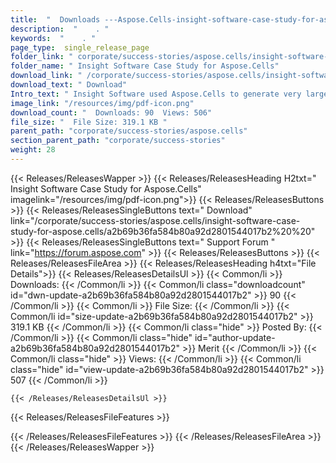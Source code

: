 ```yaml
---
title:  "  Downloads ---Aspose.Cells-insight-software-case-study-for-aspose.cells . " 
description:  "    . " 
keywords:  "    . " 
page_type:  single_release_page
folder_link: " corporate/success-stories/aspose.cells/insight-software-case-study-for-aspose.cells/"
folder_name: " Insight Software Case Study for Aspose.Cells"
download_link: " /corporate/success-stories/aspose.cells/insight-software-case-study-for-aspose.cells/a2b69b36fa584b80a92d2801544017b2"
download_text: " Download"
Intro_text: " Insight Software used Aspose.Cells to generate very large XLS files quickly and ..."
image_link: "/resources/img/pdf-icon.png"
download_count: "  Downloads: 90  Views: 506"
file_size: "  File Size: 319.1 KB "
parent_path: "corporate/success-stories/aspose.cells"
section_parent_path: "corporate/success-stories"
weight: 28 
---
```


{{< Releases/ReleasesWapper >}}
  {{< Releases/ReleasesHeading H2txt=" Insight Software Case Study for Aspose.Cells" imagelink="/resources/img/pdf-icon.png">}}
  {{< Releases/ReleasesButtons >}}
    {{< Releases/ReleasesSingleButtons text=" Download" link="/corporate/success-stories/aspose.cells/insight-software-case-study-for-aspose.cells/a2b69b36fa584b80a92d2801544017b2%20%20" >}}
    {{< Releases/ReleasesSingleButtons text=" Support Forum " link="https://forum.aspose.com" >}}
  {{< Releases/ReleasesButtons >}}
  {{< Releases/ReleasesFileArea >}}
    {{< Releases/ReleasesHeading h4txt="File Details">}}
    {{< Releases/ReleasesDetailsUl >}}
            {{< Common/li  >}} Downloads: {{< /Common/li >}} 
      {{< Common/li class="downloadcount" id="dwn-update-a2b69b36fa584b80a92d2801544017b2" >}} 90 {{< /Common/li >}} 
      {{< Common/li  >}} File Size: {{< /Common/li >}} 
      {{< Common/li id="size-update-a2b69b36fa584b80a92d2801544017b2" >}} 319.1 KB {{< /Common/li >}} 
      {{< Common/li  class="hide" >}} Posted By: {{< /Common/li >}} 
      {{< Common/li class="hide" id="author-update-a2b69b36fa584b80a92d2801544017b2" >}} Merit {{< /Common/li >}} 
      {{< Common/li class="hide"  >}} Views: {{< /Common/li >}} 
      {{< Common/li class="hide" id="view-update-a2b69b36fa584b80a92d2801544017b2" >}} 507 {{< /Common/li >}} 

    {{< /Releases/ReleasesDetailsUl >}}

  {{< Releases/ReleasesFileFeatures >}}
      
  {{< /Releases/ReleasesFileFeatures >}}
 {{< /Releases/ReleasesFileArea >}}
{{< /Releases/ReleasesWapper >}}


